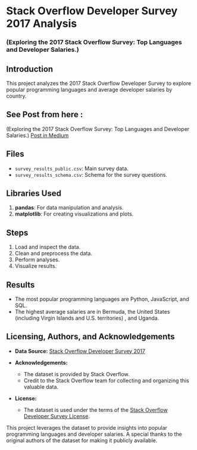 # Stack Overflow Developer Survey 2017 Analysis
### (Exploring the 2017 Stack Overflow Survey: Top Languages and Developer Salaries.)

## Introduction
This project analyzes the 2017 Stack Overflow Developer Survey to explore popular programming languages and average developer salaries by country.

## See Post from here :
(Exploring the 2017 Stack Overflow Survey: Top Languages and Developer Salaries.)
[Post in Medium](https://medium.com/p/3e2a4793fb55)

## Files
- `survey_results_public.csv`: Main survey data.
- `survey_results_schema.csv`: Schema for the survey questions.

## Libraries Used
1. **pandas**: For data manipulation and analysis.
2. **matplotlib**: For creating visualizations and plots.

## Steps
1. Load and inspect the data.
2. Clean and preprocess the data.
3. Perform analyses.
4. Visualize results.

## Results
- The most popular programming languages are Python, JavaScript, and SQL.
- The highest average salaries are in Bermuda, the United States (including Virgin Islands and U.S. territories) , and Uganda.

## Licensing, Authors, and Acknowledgements

- **Data Source:** [Stack Overflow Developer Survey 2017](https://insights.stackoverflow.com/survey/2017)
  
- **Acknowledgements:**
  - The dataset is provided by Stack Overflow.
  - Credit to the Stack Overflow team for collecting and organizing this valuable data.
  
- **License:**
  - The dataset is used under the terms of the [Stack Overflow Developer Survey License](https://insights.stackoverflow.com/survey).
  
This project leverages the dataset to provide insights into popular programming languages and developer salaries. A special thanks to the original authors of the dataset for making it publicly available.